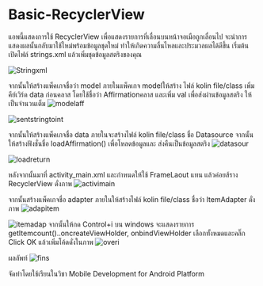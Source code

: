 # Basic-RecyclerView
แอพนี้แสดงการใช้  RecyclerView เพื่อแสดงรายการที่เลื่อนบนหน้าจอเมือถูกเลื่อนไป 
จะนำการแสดงผลนั้นกลับมาใช้ใหม่พร้อมข้อมูลชุดใหม่ ทำให้เกิดความลื่นไหลและประมวลผลได้ดีขึ้น
เริ่มต้นเปิดไฟล์ strings.xml แล้วเพิ่มชุดข้อมูลสตริงของคุณ

![Stringxml](https://user-images.githubusercontent.com/110089122/184409630-50ae7dc1-1618-4cca-bca3-c6a6613c632a.png)

จากนั้นให้สร้างแพ็คเกจชื่อว่า model ภายในแพ็คเกจ modelให้สร้าง ไฟล์ kolin file/class 
เพิ่มคีย์เวิร์ด data ก่อนคลาส โดยใช้ชื่อว่า Affirmationคลาส และเพิ่ม val เพื่อส่งผ่านข้อมูลสตริง ให้เป็นจำนวนเต็ม
![modelaff](https://user-images.githubusercontent.com/110089122/184410138-7c59ba34-7244-4066-87e5-bd26e35febf7.png)

![sentstringtoint](https://user-images.githubusercontent.com/110089122/184410282-73320b3f-6d1c-4240-8ec0-70fc66561edc.png)

จากนั้นให้สร้างแพ็คเกจชื่อ data ภายในจะสร้างไฟล์ kolin file/class ชื่อ Datasource จากนั้นให้สร้างฟังชั่นชื่อ loadAffirmation() เพื่อโหลดข้อมูลและ ส่งคืนเป็นข้อมูลสตริง
![datasour](https://user-images.githubusercontent.com/110089122/184410434-ba5a4c55-067a-4dde-9088-fb8ca2e6fe8b.png)

![loadreturn](https://user-images.githubusercontent.com/110089122/184410463-02187ca9-71c2-4503-aa10-408ffb81c0ce.png)


หลังจากนั้นมาที่ activity_main.xml และกำหนดให้ใช้ FrameLaout แทน แล้วค่อยส้ราง RecyclerView ดั่งภาพ
![activimain](https://user-images.githubusercontent.com/110089122/184411995-a1b89e14-0409-4cf7-b9ab-9b195ac0e928.png)

จากนั้นสร้างแพ็คเกจชื่อ adapter ภายในให้สร้างไฟล์ kolin file/class ชื่อว่า ItemAdapter ดั่งภาพ
![adapitem](https://user-images.githubusercontent.com/110089122/184413800-3bc66898-0d06-4542-afc3-614c4d6c3ab3.png)

![itemadap](https://user-images.githubusercontent.com/110089122/184412700-501f6535-40e6-41b0-b495-e6e54b95a9f8.png)
จากนั้นให้กด Control+i บน windows จะแสดงรายการ getItemcount()..oncreateViewHolder, onbindViewHolder เลือกทั้งหมดและคลิ๊ก Click OK
แล้วเพิ่มโค้ดดั่งในภาพ
![overi](https://user-images.githubusercontent.com/110089122/184413552-de991dd9-3110-42f6-997f-939c107ba3d7.png)

ผลลัพท์
![fins](https://user-images.githubusercontent.com/110089122/184414228-160b4030-29ae-4e27-bda1-034f52e3e36c.png)

จัดทำโดยใช้เรียนในวิชา Mobile Development for Android Platform
